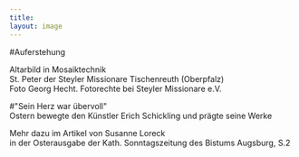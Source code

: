 ```yaml
---
title:
layout: image
---
```


#Auferstehung

Altarbild in Mosaiktechnik  
St. Peter der Steyler Missionare Tischenreuth (Oberpfalz)  
Foto Georg Hecht. Fotorechte bei Steyler Missionare e.V.  

#"Sein Herz war übervoll"  
Ostern bewegte den Künstler Erich Schickling und prägte seine Werke  

Mehr dazu im Artikel von Susanne Loreck  
in der Osterausgabe der Kath. Sonntagszeitung des Bistums Augsburg, S.2